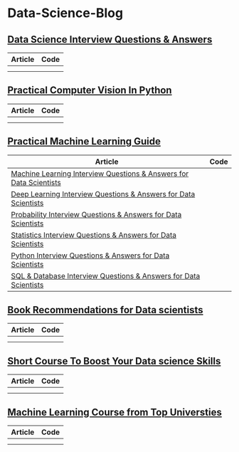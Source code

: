 # Data-Science-Blog

## [Data Science Interview Questions & Answers]()

|Article |Code|
|-----|--------|
|[]()|  []()       |
|[]()  |  []()    |

## [Practical Computer Vision In Python]()

|Article |Code|
|-----|--------|
|[]()|[]()       |
|[]()  |  []()    |



## [Practical Machine Learning Guide]()

|Article |Code|
|-----|--------|
|[Machine Learning Interview Questions & Answers for Data Scientists](https://youssefraafat57.medium.com/machine-learning-interview-questions-answers-7265e34d07cc?sk=8557ed22c8516d403062e344a1151bd7)|[]()       |
|[Deep Learning Interview Questions & Answers for Data Scientists](https://youssefraafat57.medium.com/deep-learning-interview-questions-answers-439163d3fc02?sk=d391396d49c7e2cac3048b1ab28760d4)|[]()       |
|[Probability Interview Questions & Answers for Data Scientists](https://youssefraafat57.medium.com/probability-interview-questions-answers-1ee38bd7375d?sk=ad3dd1e34af90dac5505747132b718d5)|[]()       |
|[Statistics Interview Questions & Answers for Data Scientists](https://youssefraafat57.medium.com/statistics-interview-questions-answers-55e2bd13a96b?sk=9d0c46a495f9cac13d691b948e938449)|[]()       |
|[Python Interview Questions & Answers for Data Scientists](https://youssefraafat57.medium.com/python-interview-questions-answers-740444cd8897?sk=78d54b3cdfdbbedda9cc09429c71decc)|[]()       |
|[SQL & Database Interview Questions & Answers for Data Scientists](https://youssefraafat57.medium.com/sql-database-interview-questions-answers-67a93a79a564?sk=f621899beae4eb9093942f3d1289ba6d)  |  []()    |





## [Book Recommendations for Data scientists ]()

|Article |Code|
|-----|--------|
|[]()|[]()       |
|[]()  |  []()    |


## [Short Course To Boost Your Data science Skills]()

|Article |Code|
|-----|--------|
|[]()|[]()       |
|[]()  |  []()    |



## [Machine Learning Course from Top Universties]()

|Article |Code|
|-----|--------|
|[]()|[]()       |
|[]()  |  []()    |
